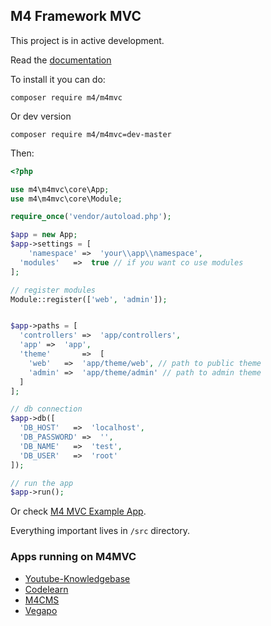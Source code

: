 ## M4 Framework MVC

This project is in active development. 

Read the [documentation](https://matoo125.github.io/m4mvc/)


To install it you can do:
```
composer require m4/m4mvc
```

Or dev version
```
composer require m4/m4mvc=dev-master
```

Then:

```php
<?php

use m4\m4mvc\core\App;
use m4\m4mvc\core\Module;

require_once('vendor/autoload.php');

$app = new App;
$app->settings = [
	'namespace'	=>	'your\\app\\namespace',
  'modules'   =>  true // if you want co use modules
];

// register modules
Module::register(['web', 'admin']);


$app->paths = [
  'controllers' =>  'app/controllers',
  'app' =>  'app',
  'theme'       =>  [
    'web'   =>  'app/theme/web', // path to public theme
    'admin' =>  'app/theme/admin' // path to admin theme
  ]
];

// db connection
$app->db([
  'DB_HOST'   =>  'localhost',
  'DB_PASSWORD' =>  '',
  'DB_NAME'   =>  'test',
  'DB_USER'   =>  'root'
]);

// run the app
$app->run();


```

Or check [M4 MVC Example App](https://github.com/Matoo125/M4MVC-Example-App).


Everything important lives in `/src` directory. 


### Apps running on M4MVC
- [Youtube-Knowledgebase](https://github.com/Matoo125/Youtube-Knowledgebase)
- [Codelearn](https://github.com/Matoo125/m4codelearn)
- [M4CMS](https://github.com/Matoo125/M4CMS)
- [Vegapo](https://vegapo.sk)